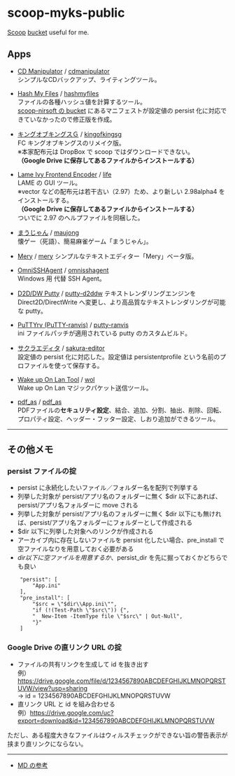 # scoop-myks-public

[Scoop](https://scoop.sh/) [bucket](https://github.com/lukesampson/scoop/wiki/Buckets) useful for me.

## Apps

* [CD Manipulator](http://www.storeroom.info/cdm/) / [cdmanipulator](bucket/cdmanipulator.json)  
	シンプルなCDバックアップ、ライティングツール。

* [Hash My Files](https://www.nirsoft.net/utils/hash_my_files.html) / [hashmyfiles](bucket/hashmyfiles.json)  
	ファイルの各種ハッシュ値を計算するツール。  
	[scoop-nirsoft の bucket](https://github.com/MCOfficer/scoop-nirsoft) にあるマニフェストが設定値の persist 化に対応できていなかったので修正版を作成。

* [キングオブキングスＧ](https://kyolucam.wixsite.com/tamokuteki) / [kingofkingsg](bucket/kingofkingsg.json)  
	FC キングオブキングスのリメイク版。  
	※本家配布元は DropBox で scoop ではダウンロードできない。  
	**（Google Drive に保存してあるファイルからインストールする）**

* [Lame Ivy Frontend Encoder](https://www.vector.co.jp/soft/win95/art/se233905.html) / [life](bucket/life.json)  
	LAME の GUI ツール。  
	※vector などの配布元は若干古い（2.97）ため、より新しい 2.98alpha4 をインストールする。  
	**（Google Drive に保存してあるファイルからインストールする）**  
	ついでに 2.97 のヘルプファイルを同梱した。

* [まうじゃん](http://www.amy.hi-ho.ne.jp/ishihata/maujong/) / [maujong](bucket/maujong.json)  
	懐ゲー（死語）、簡易麻雀ゲーム「まうじゃん」。

* [Mery](https://www.haijin-boys.com/software/mery) / [mery](bucket/mery.json)
	シンプルなテキストエディター「Mery」ベータ版。

* [OmniSSHAgent](https://github.com/masahide/OmniSSHAgent) / [omnisshagent](bucket/omnisshagent.json)  
	Windows 用 代替 SSH Agent。

* [D2D/DW Putty](https://ice.hotmint.com/putty/d2ddw.html) / [putty-d2ddw](bucket/putty-d2ddw.json)
	テキストレンダリングエンジンを Direct2D/DirectWrite へ変更し、より高品質なテキストレンダリングが可能な putty。

* [PuTTYrv (PuTTY-ranvis)](https://www.ranvis.com/putty) / [putty-ranvis](bucket/putty-ranvis.json)  
	ini ファイルパッチが適用されている putty のカスタムビルド。  

* [サクラエディタ](https://sakura-editor.github.io/) / [sakura-editor](bucket/sakura-editor.json)  
	設定値の persist 化に対応した。設定値は persistentprofile という名前のプロファイルを使って保存する。

* [Wake up On Lan Tool](https://www.vector.co.jp/soft/dl/win95/util/se241927.html) / [wol](bucket/wol.json)  
	Wake up On Lan マジックパケット送信ツール。

* [pdf_as](http://uchijyu.s601.xrea.com/wordpress/pdf_as/) / [pdf_as](bucket/pdf_as.json)  
	PDFファイルの**セキュリティ設定**、結合、追加、分割、抽出、削除、回転、プロパティ設定、ヘッダー・フッター設定、しおり追加ができるツール。

---
## その他メモ

### persist ファイルの掟

* persist に永続化したいファイル／フォルダー名を配列で列挙する
* 列挙した対象が persist/アプリ名のフォルダーに無く $dir 以下にあれば、persist/アプリ名フォルダーに move される
* 列挙した対象が persist/アプリ名のフォルダーに無く $dir 以下にも無ければ、persist/アプリ名フォルダーにフォルダーとして作成される
* $dir 以下に列挙した対象へのリンクが作成される
* アーカイブ内に存在しないファイルを persist 化したい場合、pre_install で空ファイルなりを用意しておく必要がある
* $dir 以下に空ファイルを用意するか、$persist_dir を先に掘っておくかどちらでも良い

```
    "persist": [
        "App.ini"
    ],
    "pre_install": [
        "$src = \"$dir\\App.ini\"",
        "if (!(Test-Path \"$src\")) {",
        "  New-Item -ItemType file \"$src\" | Out-Null",
        "}"
    ]

```

### Google Drive の直リンク URL の掟

* ファイルの共有リンクを生成して id を抜き出す  
	例）https://drive.google.com/file/d/1234567890ABCDEFGHIJKLMNOPQRSTUVW/view?usp=sharing  
	→ id = 1234567890ABCDEFGHIJKLMNOPQRSTUVW
* 直リンク URL と id を組み合わせる  
	例）https://drive.google.com/uc?export=download&id=1234567890ABCDEFGHIJKLMNOPQRSTUVW  

ただし、ある程度大きなファイルはウィルスチェックができない旨の警告表示が挟まり直リンクにならない。

---
* [MD の参考](https://guides.github.com/features/mastering-markdown/)

